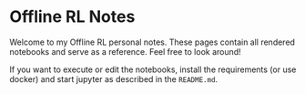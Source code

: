 # Offline RL Notes

Welcome to my Offline RL personal notes. 
These pages contain all rendered notebooks and serve
as a reference. Feel free to look around!

If you want to execute or edit the notebooks, install
the requirements (or use docker) and start jupyter 
as described in the `README.md`.
